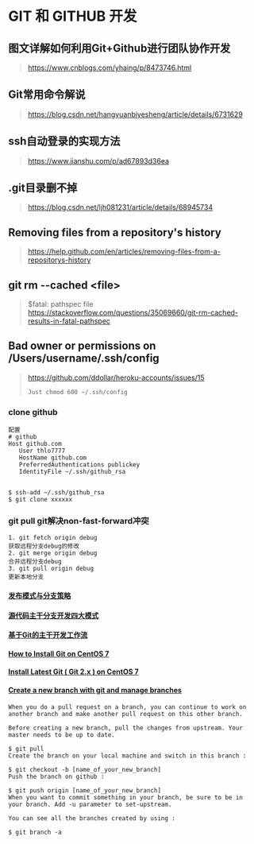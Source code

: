# GIT 和 GITHUB 开发

## 图文详解如何利用Git+Github进行团队协作开发
><https://www.cnblogs.com/yhaing/p/8473746.html>

## Git常用命令解说
><https://blog.csdn.net/hangyuanbiyesheng/article/details/6731629>

## ssh自动登录的实现方法
><https://www.jianshu.com/p/ad67893d36ea>

## .git目录删不掉
><https://blog.csdn.net/ljh081231/article/details/68945734>

## Removing files from a repository's history
><https://help.github.com/en/articles/removing-files-from-a-repositorys-history>

##  git rm --cached \<file>
> \$fatal: pathspec file    
><https://stackoverflow.com/questions/35069660/git-rm-cached-results-in-fatal-pathspec>

## Bad owner or permissions on /Users/username/.ssh/config
><https://github.com/ddollar/heroku-accounts/issues/15>
> ```
>Just chmod 600 ~/.ssh/config
>```

### clone github

```text
配置
# github
Host github.com
   User thlo7777
   HostName github.com
   PreferredAuthentications publickey
   IdentityFile ~/.ssh/github_rsa


$ ssh-add ~/.ssh/github_rsa
$ git clone xxxxxx

```

### git pull git解决non-fast-forward冲突
```text
1. git fetch origin debug 
获取远程分支debug的修改 
2. git merge origin debug 
合并远程分支debug 
3. git pull origin debug 
更新本地分支 
```

#### [发布模式与分支策略](https://cloud.tencent.com/developer/news/372717)
#### [源代码主干分支开发四大模式](https://blog.csdn.net/zhangmike/article/details/38613429)
#### [基于Git的主干开发工作流](https://juejin.im/post/5d96a219e51d4577f4608b2c)


#### [How to Install Git on CentOS 7](https://linuxize.com/post/how-to-install-git-on-centos-7/)

#### [Install Latest Git ( Git 2.x ) on CentOS 7](https://computingforgeeks.com/how-to-install-latest-version-of-git-git-2-x-on-centos-7/)

#### [Create a new branch with git and manage branches](https://github.com/Kunena/Kunena-Forum/wiki/Create-a-new-branch-with-git-and-manage-branches)

```
When you do a pull request on a branch, you can continue to work on another branch and make another pull request on this other branch.

Before creating a new branch, pull the changes from upstream. Your master needs to be up to date.

$ git pull
Create the branch on your local machine and switch in this branch :

$ git checkout -b [name_of_your_new_branch]
Push the branch on github :

$ git push origin [name_of_your_new_branch]
When you want to commit something in your branch, be sure to be in your branch. Add -u parameter to set-upstream.

You can see all the branches created by using :

$ git branch -a
```